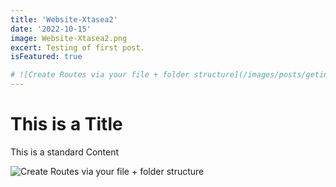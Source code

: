 ```yaml
---
title: 'Website-Xtasea2'
date: '2022-10-15'
image: Website-Xtasea2.png
excert: Testing of first post.
isFeatured: true

# ![Create Routes via your file + folder structure](/images/posts/geting-started/getting-started-nextjs.png)
---
```

# This is a Title
This is a standard Content

![Create Routes via your file + folder structure](Website-Xtasea2.png)